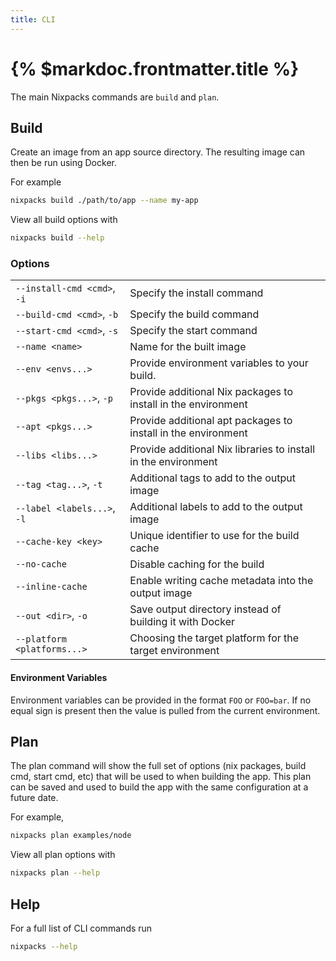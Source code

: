 ```yaml
---
title: CLI
---
```


# {% $markdoc.frontmatter.title %}

The main Nixpacks commands are `build` and `plan`.

## Build

Create an image from an app source directory. The resulting image can then be run using Docker.

For example

```sh
nixpacks build ./path/to/app --name my-app
```

View all build options with

```sh
nixpacks build --help
```

### Options

|                             |                                                                |
| :-------------------------- | :------------------------------------------------------------- |
| `--install-cmd <cmd>`, `-i` | Specify the install command                                    |
| `--build-cmd <cmd>`, `-b`   | Specify the build command                                      |
| `--start-cmd <cmd>`, `-s`   | Specify the start command                                      |
| `--name <name>`             | Name for the built image                                       |
| `--env <envs...>`           | Provide environment variables to your build.                   |
| `--pkgs <pkgs...>`, `-p`    | Provide additional Nix packages to install in the environment  |
| `--apt <pkgs...>`           | Provide additional apt packages to install in the environment  |
| `--libs <libs...>`          | Provide additional Nix libraries to install in the environment |
| `--tag <tag...>`, `-t`      | Additional tags to add to the output image                     |
| `--label <labels...>`, `-l` | Additional labels to add to the output image                   |
| `--cache-key <key>`         | Unique identifier to use for the build cache                   |
| `--no-cache`                | Disable caching for the build                                  |
| `--inline-cache`            | Enable writing cache metadata into the output image            |
| `--out <dir>`, `-o`         | Save output directory instead of building it with Docker       |
| `--platform <platforms...>` | Choosing the target platform for the target environment        |

#### Environment Variables

Environment variables can be provided in the format `FOO` or `FOO=bar`. If no equal sign is present then the value is pulled from the current environment.

## Plan

The plan command will show the full set of options (nix packages, build cmd, start cmd, etc) that will be used to when building the app. This plan can be saved and used to build the app with the same configuration at a future date.

For example,

```sh
nixpacks plan examples/node
```

View all plan options with

```sh
nixpacks plan --help
```

## Help

For a full list of CLI commands run

```sh
nixpacks --help
```

